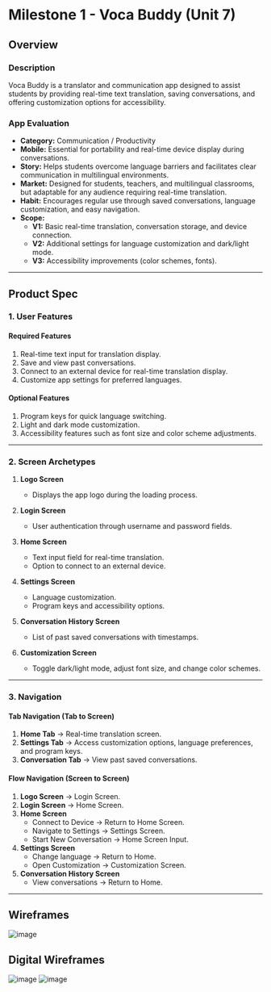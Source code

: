 # Milestone 1 - Voca Buddy (Unit 7)

## Overview  

### Description  
Voca Buddy is a translator and communication app designed to assist students by providing real-time text translation, saving conversations, and offering customization options for accessibility.  

### App Evaluation  
- **Category:** Communication / Productivity  
- **Mobile:** Essential for portability and real-time device display during conversations.  
- **Story:** Helps students overcome language barriers and facilitates clear communication in multilingual environments.  
- **Market:** Designed for students, teachers, and multilingual classrooms, but adaptable for any audience requiring real-time translation.  
- **Habit:** Encourages regular use through saved conversations, language customization, and easy navigation.  
- **Scope:**  
  - **V1:** Basic real-time translation, conversation storage, and device connection.  
  - **V2:** Additional settings for language customization and dark/light mode.  
  - **V3:** Accessibility improvements (color schemes, fonts).  

---

## Product Spec  

### 1. User Features  

#### Required Features  
1. Real-time text input for translation display.  
2. Save and view past conversations.  
3. Connect to an external device for real-time translation display.  
4. Customize app settings for preferred languages.  

#### Optional Features  
1. Program keys for quick language switching.  
2. Light and dark mode customization.  
3. Accessibility features such as font size and color scheme adjustments.  

---

### 2. Screen Archetypes  

1. **Logo Screen**  
   - Displays the app logo during the loading process.  

2. **Login Screen**  
   - User authentication through username and password fields.  

3. **Home Screen**  
   - Text input field for real-time translation.  
   - Option to connect to an external device.  

4. **Settings Screen**  
   - Language customization.  
   - Program keys and accessibility options.  

5. **Conversation History Screen**  
   - List of past saved conversations with timestamps.  

6. **Customization Screen**  
   - Toggle dark/light mode, adjust font size, and change color schemes.  

---

### 3. Navigation  

#### Tab Navigation (Tab to Screen)  
1. **Home Tab** → Real-time translation screen.  
2. **Settings Tab** → Access customization options, language preferences, and program keys.  
3. **Conversation Tab** → View past saved conversations.  

#### Flow Navigation (Screen to Screen)  
1. **Logo Screen** → Login Screen.  
2. **Login Screen** → Home Screen.  
3. **Home Screen**  
   - Connect to Device → Return to Home Screen.  
   - Navigate to Settings → Settings Screen.  
   - Start New Conversation → Home Screen Input.  
4. **Settings Screen**  
   - Change language → Return to Home.  
   - Open Customization → Customization Screen.  
5. **Conversation History Screen**  
   - View conversations → Return to Home.  

---

## Wireframes  
![image](https://github.com/user-attachments/assets/780e0ef4-83b6-4b4e-8452-fc2d9459753b)

## Digital Wireframes
![image](https://github.com/user-attachments/assets/19496303-8f37-48a6-b611-9608546841fb)
![image](https://github.com/user-attachments/assets/87ab71db-8109-4540-a5ee-c214a3589f0a)
